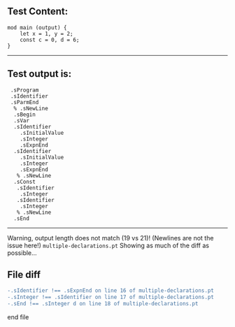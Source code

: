 
Test Content: 
-------------------------
```
mod main (output) {
    let x = 1, y = 2;
    const c = 0, d = 6;
}
```
------------------------
Test output is: 
-------------------------
```
 .sProgram
 .sIdentifier
 .sParmEnd
  % .sNewLine
  .sBegin
  .sVar
  .sIdentifier
    .sInitialValue
    .sInteger
    .sExpnEnd
  .sIdentifier
    .sInitialValue
    .sInteger
    .sExpnEnd
   % .sNewLine
  .sConst
   .sIdentifier
    .sInteger
   .sIdentifier
    .sInteger
   % .sNewLine
  .sEnd

```
------------------------
Warning, output length does not match (19 vs 21)!  (Newlines are not the issue here!) `multiple-declarations.pt`
Showing as much of the diff as possible...

File diff
-------------------------
```diff
-.sIdentifier !== .sExpnEnd on line 16 of multiple-declarations.pt
-.sInteger !== .sIdentifier on line 17 of multiple-declarations.pt
-.sEnd !== .sInteger d on line 18 of multiple-declarations.pt

```
end file
